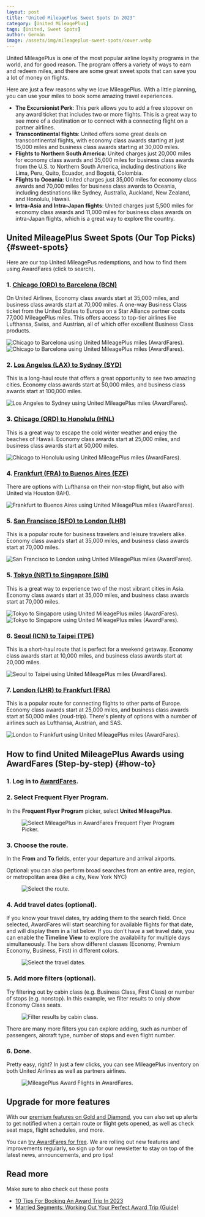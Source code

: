 ```yaml
---
layout: post
title: "United MileagePlus Sweet Spots In 2023"
category: [United MileagePlus]
tags: [United, Sweet Spots]
author: Germán
image: /assets/img/mileageplus-sweet-spots/cover.webp
---
```


United MileagePlus is one of the most popular airline loyalty programs in the world, and for good reason. The program offers a variety of ways to earn and redeem miles, and there are some great sweet spots that can save you a lot of money on flights.

Here are just a few reasons why we love MileagePlus. With a little planning, you can use your miles to book some amazing travel experiences.

* **The Excursionist Perk**: This perk allows you to add a free stopover on any award ticket that includes two or more flights. This is a great way to see more of a destination or to connect with a connecting flight on a partner airlines.
* **Transcontinental flights**: United offers some great deals on transcontinental flights, with economy class awards starting at just 15,000 miles and business class awards starting at 30,000 miles.
* **Flights to Northern South America**: United charges just 20,000 miles for economy class awards and 35,000 miles for business class awards from the U.S. to Northern South America, including destinations like Lima, Peru, Quito, Ecuador, and Bogotá, Colombia.
* **Flights to Oceania**: United charges just 35,000 miles for economy class awards and 70,000 miles for business class awards to Oceania, including destinations like Sydney, Australia, Auckland, New Zealand, and Honolulu, Hawaii.
* **Intra-Asia and Intra-Japan flights**: United charges just 5,500 miles for economy class awards and 11,000 miles for business class awards on intra-Japan flights, which is a great way to explore the country.


## United MileagePlus Sweet Spots (Our Top Picks) {#sweet-spots}

Here are our top United MileagePus redemptions, and how to find them using AwardFares (click to search).

### 1. [Chicago (ORD) to Barcelona (BCN)](https://awardfares.com/search?ORD.BCN.;z:united)

On United Airlines, Economy class awards start at 35,000 miles, and business class awards start at 70,000 miles. A one-way Business Class ticket from the United States to Europe on a Star Alliance partner costs 77,000 MileagePlus miles. This offers access to top-tier airlines like Lufthansa, Swiss, and Austrian, all of which offer excellent Business Class products.

<img src="../assets/img/mileageplus-sweet-spots/ord-bcn.webp" alt="Chicago to Barcelona using United MileagePlus miles (AwardFares)." />

<img src="../assets/img/mileageplus-sweet-spots/ord-bcn-timeline.webp" alt="Chicago to Barcelona using United MileagePlus miles (AwardFares)." />


### 2. [Los Angeles (LAX) to Sydney (SYD)](https://awardfares.com/search?LAX.SYD.;z:united)

This is a long-haul route that offers a great opportunity to see two amazing cities. Economy class awards start at 50,000 miles, and business class awards start at 100,000 miles.

<img src="../assets/img/mileageplus-sweet-spots/lax-syd.webp" alt="Los Angeles to Sydney using United MileagePlus miles (AwardFares)." />


### 3. [Chicago (ORD) to Honolulu (HNL)](https://awardfares.com/search?ORD.HNL.;z:united)

This is a great way to escape the cold winter weather and enjoy the beaches of Hawaii. Economy class awards start at 25,000 miles, and business class awards start at 50,000 miles.

<img src="../assets/img/mileageplus-sweet-spots/ord-hnl.webp" alt="Chicago to Honolulu using United MileagePlus miles (AwardFares)." />


### 4. [Frankfurt (FRA) to Buenos Aires (EZE)](https://awardfares.com/search?FRA.EZE.;z:united)

There are options with Lufthansa on their non-stop flight, but also with United via Houston (IAH).

<img src="../assets/img/mileageplus-sweet-spots/fra-eze.webp" alt="Frankfurt to Buenos Aires using United MileagePlus miles (AwardFares)." />



### 5. [San Francisco (SFO) to London (LHR)](https://awardfares.com/search?SFO.LON.;z:united)

This is a popular route for business travelers and leisure travelers alike. Economy class awards start at 35,000 miles, and business class awards start at 70,000 miles.

<img src="../assets/img/mileageplus-sweet-spots/sfo-lhr.webp" alt="San Francisco to London using United MileagePlus miles (AwardFares)." />


### 5. [Tokyo (NRT) to Singapore (SIN)](https://awardfares.com/search?NRT.SIN.;z:united)

This is a great way to experience two of the most vibrant cities in Asia. Economy class awards start at 35,000 miles, and business class awards start at 70,000 miles.

<img src="../assets/img/mileageplus-sweet-spots/nrt-sin.webp" alt="Tokyo to Singapore using United MileagePlus miles (AwardFares)." />

<img src="../assets/img/mileageplus-sweet-spots/nrt-sin-timeline.webp" alt="Tokyo to Singapore using United MileagePlus miles (AwardFares)." />


### 6. [Seoul (ICN) to Taipei (TPE)](https://awardfares.com/search?ICN.TPE.;z:united)

This is a short-haul route that is perfect for a weekend getaway. Economy class awards start at 10,000 miles, and business class awards start at 20,000 miles.

<img src="../assets/img/mileageplus-sweet-spots/icn-tpe.webp" alt="Seoul to Taipei using United MileagePlus miles (AwardFares)." />


### 7. [London (LHR) to Frankfurt (FRA)](https://awardfares.com/search?LHR.FRA.;z:united)

This is a popular route for connecting flights to other parts of Europe. Economy class awards start at 25,000 miles, and business class awards start at 50,000 miles (roud-trip). There's plenty of options with a number of airlines such as Lufthansa, Austrian, and SAS.

<img src="../assets/img/mileageplus-sweet-spots/lhr-fra.webp" alt="London to Frankfurt using United MileagePlus miles (AwardFares)." />



## How to find United MileagePlus Awards using AwardFares (Step-by-step) {#how-to}

### 1. Log in to [AwardFares](https://awardfares.com).

### 2. Select Frequent Flyer Program.

In the **Frequent Flyer Program** picker, select **United MileagePlus**.

<figure>
<img src="../assets/img/mileageplus-sweet-spots/ffqtv.webp" alt="Select MileagePlus in AwardFares Frequent Flyer Program Picker." />
</figure>

### 3. Choose the route.

In the **From** and **To** fields, enter your departure and arrival airports.

Optional: you can also perform broad searches from an entire area, region, or metropolitan area (like a city, New York NYC)

<figure>
<img src="../assets/img/mileageplus-sweet-spots/route.webp" alt="Select the route." />
</figure>


### 4. Add travel dates (optional).

If you know your travel dates, try adding them to the search field. Once selected, AwardFares will start searching for available flights for that date, and will display them in a list below. If you don't have a set travel date, you can enable the **Timeline View** to explore the availability for multiple days simultaneously. The bars show different classes (Economy, Premium Economy, Business, First) in different colors.

<figure>
<img src="../assets/img/mileageplus-sweet-spots/date.webp" alt="Select the travel dates." />
</figure>


### 5. Add more filters (optional).

Try filtering out by cabin class (e.g. Business Class, First Class) or number of stops (e.g. nonstop). In this example, we filter results to only show Economy Class seats.

<figure>
<img src="../assets/img/mileageplus-sweet-spots/cabin.webp" alt="Filter results by cabin class." />
</figure>

There are many more filters you can explore adding, such as number of passengers, aircraft type, number of stops and even flight number.

### 6. Done.

Pretty easy, right? In just a few clicks, you can see MileagePlus inventory on both United Airlines as well as partners airlines.

<figure>
<img src="../assets/img/mileageplus-sweet-spots/list.webp" alt="MileagePlus Award Flights in AwardFares." />
</figure>
 

## Upgrade for more features

With our [premium features on Gold and Diamond](https://awardfares.com/pricing), you can also set up alerts to get notified when a certain route or flight gets opened, as well as check seat maps, flight schedules, and more.

You can [try AwardFares for free](https://awardfares.com/). We are rolling out new features and improvements regularly, so sign up for our newsletter to stay on top of the latest news, announcements, and pro tips!


## Read more

Make sure to also check out these posts

- [10 Tips For Booking An Award Trip In 2023](https://blog.awardfares.com/award-trip-tips/)
- [Married Segments: Working Out Your Perfect Award Trip (Guide)](https://blog.awardfares.com/married-segments/)